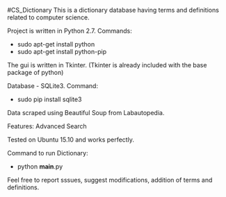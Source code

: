 #CS_Dictionary
This is a dictionary database having terms and definitions related to computer science.

Project is written in Python 2.7.
Commands:
- sudo apt-get install python
- sudo apt-get install python-pip

The gui is written in Tkinter.
(Tkinter is already included with the base package of python)

Database - SQLite3.
Command: 
- sudo pip install sqlite3

Data scraped using Beautiful Soup from Labautopedia.

Features:
Advanced Search

Tested on Ubuntu 15.10 and works perfectly.

Command to run Dictionary: 
- python __main__.py

Feel free to report sssues, suggest modifications, addition of terms and definitions.
